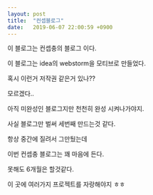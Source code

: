 ```yaml
---
layout: post
title:  "컨셉블로그"
date:   2019-06-07 22:00:59 +0900
---
```


이 블로그는 컨셉충의 블로그 이다.

이 블로그는 idea의 webstorm을 모티브로 만들었다.

혹시 이런거 저작권 같은거 있나??

모르겠다..

아직 미완성인 블로그지만 천천히 완성 시켜나가야지.

사실 블로그만 벌써 세번째 만드는것 같다.

항상 중간에 질려서 그만뒀는데

이번 컨셉충 블로그는 꽤 마음에 든다.

못해도 6개월은 할것같다.

이 곳에 여러가지 프로젝트를 자랑해야지 ㅎㅎ

